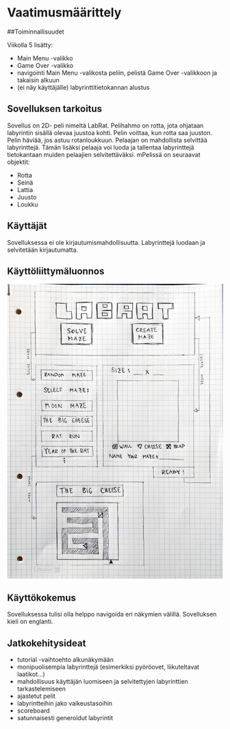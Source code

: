 # Vaatimusmäärittely

##Toiminnallisuudet

Viikolla 5 lisätty:
* Main Menu -valikko
* Game Over -valikko
* navigointi Main Menu -valikosta peliin, pelistä Game Over -valikkoon ja takaisin alkuun
* (ei näy käyttäjälle) labyrinttitietokannan alustus 

## Sovelluksen tarkoitus

Sovellus on 2D- peli nimeltä LabRat. Pelihahmo on rotta, jota ohjataan labyrintin sisällä olevaa juustoa kohti. Pelin voittaa, kun rotta saa juuston. Pelin häviää, jos astuu rotanloukkuun. Pelaajan on mahdollista selvittää labyrinttejä. Tämän lisäksi pelaaja voi luoda ja tallentaa labyrinttejä tietokantaan muiden pelaajien selvitettäväksi.
mPelissä on seuraavat objektit:
* Rotta
* Seinä
* Lattia
* Juusto
* Loukku

## Käyttäjät

Sovelluksessa ei ole kirjautumismahdollisuutta. Labyrinttejä luodaan ja selvitetään kirjautumatta.

## Käyttöliittymäluonnos

![LabRat-käyttöliittymäluonnos](kuvat/LabRat-kayttis.jpg)

## Käyttökokemus

Sovelluksessa tulisi olla helppo navigoida eri näkymien välillä. Sovelluksen kieli on englanti.

## Jatkokehitysideat

* tutorial -vaihtoehto alkunäkymään
* monipuolisempia labyrinttejä (esimerkiksi pyöröovet, liikuteltavat laatikot...)
* mahdollisuus käyttäjän luomiseen ja selvitettyjen labyrinttien tarkastelemiseen
* ajastetut pelit
* labyrintteihin jako vaikeustasoihin
* scoreboard
* satunnaisesti generoidut labyrintit
